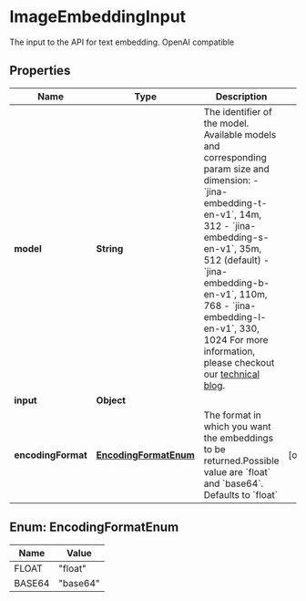 

# ImageEmbeddingInput

The input to the API for text embedding. OpenAI compatible

## Properties

| Name | Type | Description | Notes |
|------------ | ------------- | ------------- | -------------|
|**model** | **String** | The identifier of the model.  Available models and corresponding param size and dimension: - &#x60;jina-embedding-t-en-v1&#x60;, 14m, 312 - &#x60;jina-embedding-s-en-v1&#x60;, 35m, 512 (default) - &#x60;jina-embedding-b-en-v1&#x60;, 110m, 768 - &#x60;jina-embedding-l-en-v1&#x60;, 330, 1024  For more information, please checkout our [technical blog](https://arxiv.org/abs/2307.11224).  |  |
|**input** | **Object** |  |  |
|**encodingFormat** | [**EncodingFormatEnum**](#EncodingFormatEnum) | The format in which you want the embeddings to be returned.Possible value are &#x60;float&#x60; and &#x60;base64&#x60;. Defaults to &#x60;float&#x60; |  [optional] |



## Enum: EncodingFormatEnum

| Name | Value |
|---- | -----|
| FLOAT | &quot;float&quot; |
| BASE64 | &quot;base64&quot; |



